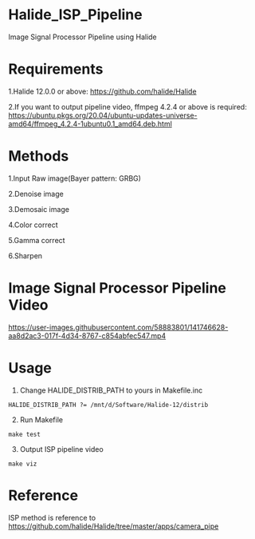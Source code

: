 # Halide_ISP_Pipeline
Image Signal Processor Pipeline using Halide

# Requirements
1.Halide 12.0.0 or above: https://github.com/halide/Halide

2.If you want to output pipeline video, ffmpeg 4.2.4 or above is required: https://ubuntu.pkgs.org/20.04/ubuntu-updates-universe-amd64/ffmpeg_4.2.4-1ubuntu0.1_amd64.deb.html

# Methods
1.Input Raw image(Bayer pattern: GRBG)

2.Denoise image

3.Demosaic image

4.Color correct

5.Gamma correct

6.Sharpen

# Image Signal Processor Pipeline Video
https://user-images.githubusercontent.com/58883801/141746628-aa8d2ac3-017f-4d34-8767-c854abfec547.mp4

# Usage
1. Change HALIDE_DISTRIB_PATH to yours in Makefile.inc
```
HALIDE_DISTRIB_PATH ?= /mnt/d/Software/Halide-12/distrib 
```
2. Run Makefile 
```
make test
```
3. Output ISP pipeline video
```
make viz
```

# Reference
ISP method is reference to https://github.com/halide/Halide/tree/master/apps/camera_pipe
